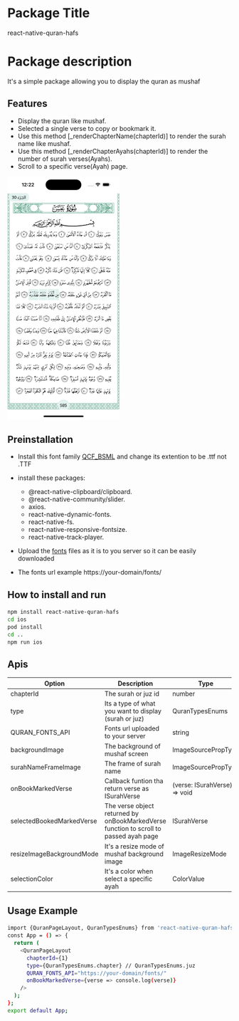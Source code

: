 # Package Title

react-native-quran-hafs

# Package description

It's a simple package allowing you to display the quran as mushaf

## Features

- Display the quran like mushaf.
- Selected a single verse to copy or bookmark it.
- Use this method [_renderChapterName(chapterId)] to render the surah name like mushaf.
- Use this method [_renderChapterAyahs(chapterId)] to render the number of surah verses(Ayahs).
- Scroll to a specific verse(Ayah) page.

<!-- ![Screenshot](./screenshots/1.png) -->
<picture>
<img src="./screenshots/1.png" width="50%" height="20%" />
</picture>

## Preinstallation

- Install this font family [QCF_BSML](https://github.com/quran/quran.com-images/blob/master/res/fonts/QCF_BSML.TTF) and change its extention to be .ttf not .TTF

- install these packages:

  - @react-native-clipboard/clipboard.
  - @react-native-community/slider.
  - axios.
  - react-native-dynamic-fonts.
  - react-native-fs.
  - react-native-responsive-fontsize.
  - react-native-track-player.

- Upload the [fonts](https://github.com/quran/quran.com-images/tree/master/res/fonts) files as it is to you server so it can be easily downloaded

- The fonts url example https://your-domain/fonts/

## How to install and run

```bash
npm install react-native-quran-hafs
cd ios
pod install
cd ..
npm run ios
```

## Apis

| Option                    | Description                                                                           | Type                         | Required |
| ------------------------- | ------------------------------------------------------------------------------------- | ---------------------------- | -------- |
| chapterId                 | The surah or juz id                                                                   | number                       | true     |
| type                      | Its a type of what you want to display (surah or juz)                                 | QuranTypesEnums              | true     |
| QURAN_FONTS_API           | Fonts url uploaded to your server                                                     | string                       | true     |
| backgroundImage           | The background of mushaf screen                                                       | ImageSourcePropType          | false    |
| surahNameFrameImage       | The frame of surah name                                                               | ImageSourcePropType          | false    |
| onBookMarkedVerse         | Callback funtion tha return verse as ISurahVerse                                      | (verse: ISurahVerse) => void | false    |
| selectedBookedMarkedVerse | The verse object returned by onBookMarkedVerse function to scroll to passed ayah page | ISurahVerse                  | false    |
| resizeImageBackgroundMode | It's a resize mode of mushaf background image                                         | ImageResizeMode              | false    |
| selectionColor            | It's a color when select a specific ayah                                              | ColorValue                   | false    |

## Usage Example

```bash
import {QuranPageLayout, QuranTypesEnums} from 'react-native-quran-hafs';
const App = () => {
  return (
    <QuranPageLayout
      chapterId={1}
      type={QuranTypesEnums.chapter} // QuranTypesEnums.juz
      QURAN_FONTS_API="https://your-domain/fonts/"
      onBookMarkedVerse={verse => console.log(verse)}
    />
  );
};
export default App;
```

<!-- ## How to:

- Scroll to specific verse: -->

<!-- ![Screenshot](./test.jpg) -->

